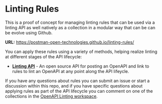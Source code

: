 # Linting Rules
This is a proof of concept for managing linting rules that can be used via a linting API as well natively as a collection in a modular way that can be can be evolve using Github.

**URL:** https://postman-open-technologies.github.io/linting-rules/

You can apply these rules using a variety of methods, helping realize linting at different stages of the API lifecycle:

- **[Linting API](https://postman.postman.co/workspace/OpenAPI-Linting~f8227475-4001-406c-b048-78ab9035ae1d/documentation/12959542-93cd90de-9f3c-4ed0-9c57-cc5a7712cf19)** - An open source API for posting an OpenAPI and link to rules to lint an OpenAPI at any point along the API lifeycle.


If you have any questions about rules you can submit an issue or start a discussion within this repo, and if you have specific questions about applying rules as part of the API lifecycle you can comment on one of the collections in the [OpenAPI Linting workspace](https://postman.postman.co/workspace/OpenAPI-Linting~f8227475-4001-406c-b048-78ab9035ae1d/overview).